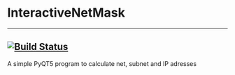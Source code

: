 # InteractiveNetMask
---
[![Build Status](https://travis-ci.org/iLuiizUHD/InteractiveNetMask.svg?branch=master)](https://travis-ci.org/iLuiizUHD/InteractiveNetMask)
---
A simple PyQT5 program to calculate net, subnet and IP adresses
